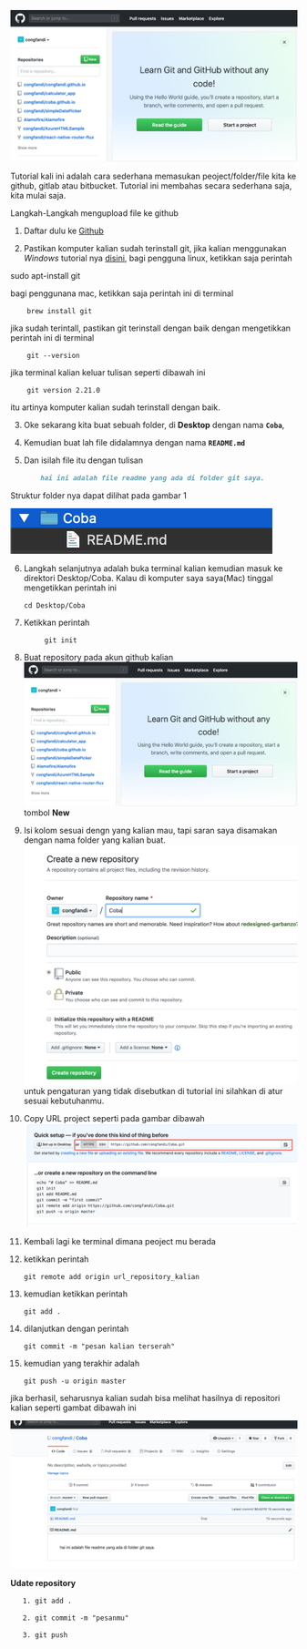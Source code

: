 ![Cover](/../img/30-03-2019/cover.png)

Tutorial kali ini adalah cara sederhana memasukan peoject/folder/file kita ke github, gitlab atau bitbucket. Tutorial ini membahas secara sederhana saja, kita mulai saja.
<!--more-->
Langkah-Langkah mengupload file ke github

1. Daftar dulu ke [Github](https://github.com)
   
2. Pastikan komputer kalian sudah terinstall git, jika kalian menggunakan *Windows* tutorial nya [disini](https://www.petanikode.com/git-install/), bagi pengguna linux, ketikkan saja perintah
   
sudo apt-install git
   
bagi penggunana mac, ketikkan saja perintah ini di terminal

    
        brew install git
    

jika sudah terintall, pastikan git terinstall dengan baik dengan mengetikkan perintah ini di terminal

    
        git --version
    

jika terminal kalian keluar tulisan seperti dibawah ini

    
        git version 2.21.0

itu artinya komputer kalian sudah terinstall dengan baik.

3. Oke sekarang kita buat sebuah folder, di **Desktop** dengan nama **`Coba`**, 
4. Kemudian buat lah file didalamnya dengan nama **`README.md`** 
5. Dan isilah file itu dengan tulisan 

    ```md
        hai ini adalah file readme yang ada di folder git saya.
    ```

Struktur folder nya dapat dilihat pada gambar 1

![Gambar 1](/../img/30-03-2019/gambar1.png)

6. Langkah selanjutnya adalah buka terminal kalian kemudian masuk ke direktori Desktop/Coba. Kalau di komputer saya saya(Mac) tinggal mengetikkan perintah ini

    ```terminal
    cd Desktop/Coba
    ```

7. Ketikkan perintah 
   ```
        git init
   ```
8. Buat repository pada akun github kalian
   ![Github](../img/30-03-2019/cover.png)
   tombol **New** 
9. Isi kolom sesuai dengn yang kalian mau, tapi saran saya disamakan dengan nama folder yang kalian buat.
![gambar 2](/../img/30-03-2019/gambar2.png)
untuk pengaturan yang tidak disebutkan di tutorial ini silahkan di atur sesuai kebutuhanmu.
10. Copy URL project seperti pada gambar dibawah
    ![Gambar 4](/../img/30-03-2019/gambar4.png)
11. Kembali lagi ke terminal dimana peoject mu berada
12. ketikkan perintah
        
        git remote add origin url_repository_kalian

13. kemudian ketikkan perintah

        git add .

14. dilanjutkan dengan perintah
    
        git commit -m "pesan kalian terserah"

15. kemudian yang terakhir adalah
    
        git push -u origin master

jika berhasil, seharusnya kalian sudah bisa melihat hasilnya di repositori kalian seperti gambat dibawah ini

![gambar hasil](/../img/30-03-2019/sukses.png)


**Udate repository**

```
   1. git add .
```
```
   2. git commit -m "pesanmu"
```
```
   3. git push
```



